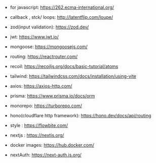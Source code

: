  -  for javascript:  https://262.ecma-international.org/

-  callback , stck/ loops: http://latentflip.com/loupe/

-  zod(input validation): https://zod.dev/ 

-  jwt: https://www.jwt.io/

-  mongoose: https://mongoosejs.com/

-  routing: https://reactrouter.com/

- recoil: https://recoiljs.org/docs/basic-tutorial/atoms

- tailwind: https://tailwindcss.com/docs/installation/using-vite

- axios: https://axios-http.com/

- prisma: https://www.prisma.io/docs/orm

- monorepo: https://turborepo.com/

- hono(cloudflare http framework): https://hono.dev/docs/api/routing

- style : https://flowbite.com/

- nextjs : https://nextjs.org/

- docker images: https://hub.docker.com/

- nextAuth: https://next-auth.js.org/

